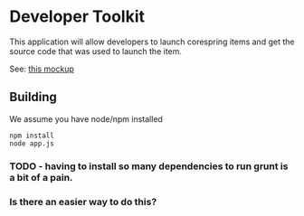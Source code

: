 # Developer Toolkit

This application will allow developers to launch corespring items and get the source code that was used to launch the item.

See: [this mockup](https://www.easel.io/documents/f815298729882407?mode=preview#f815298729882407)

## Building

We assume you have node/npm installed
    
    npm install
    node app.js
    
### TODO - having to install so many dependencies to run grunt is a bit of a pain.
 ### Is there an easier way to do this?
